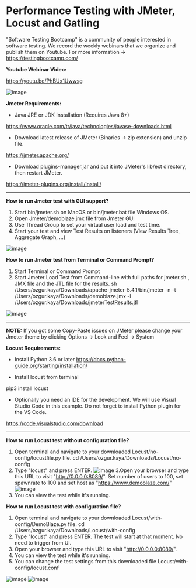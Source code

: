 # Performance Testing with JMeter, Locust and Gatling

"Software Testing Bootcamp" is a community of people interested in software testing. We record the weekly webinars that we organize and publish them on Youtube. For more information -> https://testingbootcamp.com/

**Youtube Webinar Video:**

https://youtu.be/PhBUx1Uwwsg

![image](https://user-images.githubusercontent.com/89974862/137537135-9bc84d3a-09bc-4767-bbe1-21bd2f3d9b27.png)


**Jmeter Requirements:**

* Java JRE or JDK Installation (Requires Java 8+)

https://www.oracle.com/tr/java/technologies/javase-downloads.html 

* Download latest release of JMeter (Binaries -> zip extension) and unzip file.

https://jmeter.apache.org/

* Download plugins-manager.jar and put it into JMeter's lib/ext directory, then restart JMeter.

https://jmeter-plugins.org/install/Install/

******

**How to run Jmeter test with GUI support?**

1. Start bin/jmeter.sh on MacOS or bin/jmeter.bat file Windows OS.
2. Open Jmeter/demoblaze.jmx file from Jmeter GUI
3. Use Thread Group to set your virtual user load and test time.
4. Start your test and view Test Results on listeners (View Results Tree, Aggregate Graph, ...)

![image](https://user-images.githubusercontent.com/89974862/140658217-a78baff2-36ea-46a4-9b29-4afce1e6fcb9.png)


**How to run Jmeter test from Terminal or Command Prompt?**

1. Start Terminal or Command Prompt
2. Start Jmeter Load Test from Command-line with full paths for jmeter.sh , JMX file and the JTL file for the results.
sh /Users/ozgur.kaya/Downloads/apache-jmeter-5.4.1/bin/jmeter -n -t /Users/ozgur.kaya/Downloads/demoblaze.jmx -l /Users/ozgur.kaya/Downloads/jmeterTestResults.jtl

![image](https://user-images.githubusercontent.com/89974862/140658276-f8a2fde1-7ff3-4579-a13a-6c4c7377d126.png)

******

**NOTE:** If you got some Copy-Paste issues on JMeter please change your Jmeter theme by clicking Options -> Look and Feel -> System


**Locust Requirements:**

* Install Python 3.6 or later https://docs.python-guide.org/starting/installation/

* Install locust from terminal

pip3 install locust

* Optionally you need an IDE for the development. We will use Visual Studio Code in this example. Do not forget to install Python plugin for the VS Code.

https://code.visualstudio.com/download

******

**How to run Locust test without configuration file?**

1. Open terminal and navigate to your downloaded Locust/no-config/locustfile.py file.
cd /Users/ozgur.kaya/Downloads/Locust/no-config
2. Type "locust" and press ENTER.
![image](https://user-images.githubusercontent.com/89974862/140657943-c5e7ea1c-388c-4e42-953a-dbaba4d7cc3c.png)
3.Open your browser and type this URL to visit "http://0.0.0.0:8089/". Set number of users to 100, set spawnrate to 100 and set host as "https://www.demoblaze.com/"
![image](https://user-images.githubusercontent.com/89974862/140657969-769e7124-b8ca-465b-a463-219f1e1a23a0.png)
4. You can view the test while it's running.

**How to run Locust test with configuration file?**

1. Open terminal and navigate to your downloaded Locust/with-config/DemoBlaze.py file.
cd /Users/ozgur.kaya/Downloads/Locust/with-config
2. Type "locust" and press ENTER. The test will start at that moment. No need to trigger from UI.
3. Open your browser and type this URL to visit "http://0.0.0.0:8089/". 
4. You can view the test while it's running.
5. You can change the test settings from this downloaded file Locust/with-config/locust.conf

![image](https://user-images.githubusercontent.com/89974862/140658167-503ef07c-a860-4dfb-a22a-3caff5a6f252.png)
![image](https://user-images.githubusercontent.com/89974862/140658198-d2529b16-ece6-435b-9f61-ac776fb4568a.png)


